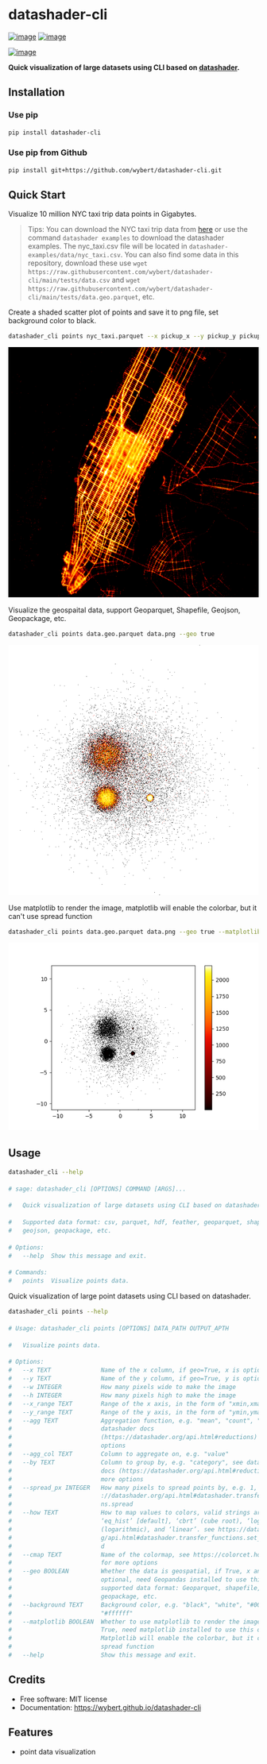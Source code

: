 # datashader-cli


[![image](https://img.shields.io/pypi/v/datashader-cli.svg)](https://pypi.python.org/pypi/datashader-cli)
[![image](https://img.shields.io/conda/vn/conda-forge/datashader-cli.svg)](https://anaconda.org/conda-forge/datashader-cli)

[![image](https://pyup.io/repos/github/wybert/datashader-cli/shield.svg)](https://pyup.io/repos/github/wybert/datashader-cli)


**Quick visualization of large datasets using CLI based on [datashader](https://github.com/holoviz/datashader).**

## Installation

### Use pip

````bash
pip install datashader-cli
````

### Use pip from Github

```bash
pip install git+https://github.com/wybert/datashader-cli.git
```

## Quick Start

Visualize 10 million NYC taxi trip data points in Gigabytes.


<!-- tips -->

> Tips:  You can download the NYC taxi trip data from [here](https://www1.nyc.gov/site/tlc/about/tlc-trip-record-data.page) or use the command `datashader examples` to download the datashader examples. The nyc_taxi.csv file will be located in `datashader-examples/data/nyc_taxi.csv`.
You can also find some data in this repository, download these use `wget https://raw.githubusercontent.com/wybert/datashader-cli/main/tests/data.csv` and `wget https://raw.githubusercontent.com/wybert/datashader-cli/main/tests/data.geo.parquet`, etc.

Create a shaded scatter plot of points and save it to png file, set background color to black. 

```bash
datashader_cli points nyc_taxi.parquet --x pickup_x --y pickup_y pickup-scatter.png --background black

```

![](./docs/pickup-scatter.png)

Visualize the geospaital data, support Geoparquet, Shapefile, Geojson, Geopackage, etc.


```bash
datashader_cli points data.geo.parquet data.png --geo true
```

![](./docs/data1.png)


Use matplotlib to render the image, matplotlib will enable the colorbar, but it can't use spread function


```bash
datashader_cli points data.geo.parquet data.png --geo true --matplotlib true
```

![](./docs/data.png)

## Usage

```bash
datashader_cli --help

# sage: datashader_cli [OPTIONS] COMMAND [ARGS]...

#   Quick visualization of large datasets using CLI based on datashader.

#   Supported data format: csv, parquet, hdf, feather, geoparquet, shapefile,
#   geojson, geopackage, etc.

# Options:
#   --help  Show this message and exit.

# Commands:
#   points  Visualize points data.
```

Quick visualization of large point datasets using CLI based on datashader.

```bash
datashader_cli points --help

# Usage: datashader_cli points [OPTIONS] DATA_PATH OUTPUT_APTH

#   Visualize points data.

# Options:
#   --x TEXT              Name of the x column, if geo=True, x is optional
#   --y TEXT              Name of the y column, if geo=True, y is optional
#   --w INTEGER           How many pixels wide to make the image
#   --h INTEGER           How many pixels high to make the image
#   --x_range TEXT        Range of the x axis, in the form of "xmin,xmax"
#   --y_range TEXT        Range of the y axis, in the form of "ymin,ymax"
#   --agg TEXT            Aggregation function, e.g. "mean", "count", "sum", see
#                         datashader docs
#                         (https://datashader.org/api.html#reductions) for more
#                         options
#   --agg_col TEXT        Column to aggregate on, e.g. "value"
#   --by TEXT             Column to group by, e.g. "category", see datashader
#                         docs (https://datashader.org/api.html#reductions) for
#                         more options
#   --spread_px INTEGER   How many pixels to spread points by, e.g. 1, see https
#                         ://datashader.org/api.html#datashader.transfer_functio
#                         ns.spread
#   --how TEXT            How to map values to colors, valid strings are
#                         ‘eq_hist’ [default], ‘cbrt’ (cube root), ‘log’
#                         (logarithmic), and ‘linear’. see https://datashader.or
#                         g/api.html#datashader.transfer_functions.set_backgroun
#                         d
#   --cmap TEXT           Name of the colormap, see https://colorcet.holoviz.org
#                         for more options
#   --geo BOOLEAN         Whether the data is geospatial, if True, x and y are
#                         optional, need Geopandas installed to use this option,
#                         supported data format: Geoparquet, shapefile, geojson,
#                         geopackage, etc.
#   --background TEXT     Background color, e.g. "black", "white", "#000000",
#                         "#ffffff"
#   --matplotlib BOOLEAN  Whether to use matplotlib to render the image, if
#                         True, need matplotlib installed to use this option.
#                         Matplotlib will enable the colorbar, but it can't use
#                         spread function
#   --help                Show this message and exit.
```


## Credits

-   Free software: MIT license
-   Documentation: https://wybert.github.io/datashader-cli
    

## Features

- point data visualization
